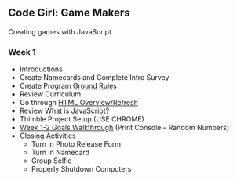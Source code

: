 ## Code Girl: Game Makers

Creating games with JavaScript

### Week 1

* Introductions
* Create Namecards and Complete Intro Survey
* Create Program [Ground Rules](GroundRules.md)
* Review Curriculum
* Go through [HTML Overview/Refresh](HtmlRefresh.md)
* Review [What is JavaScript?](WhatIsJavaScript.md)
* Thimble Project Setup (USE CHROME)
* [Week 1-2 Goals Walkthrough](https://legit-gaming.github.io/week1/Goals.html) (Print Console – Random Numbers)
* Closing Activities
  * Turn in Photo Release Form
  * Turn in Namecard
  * Group Selfie
  * Properly Shutdown Computers
